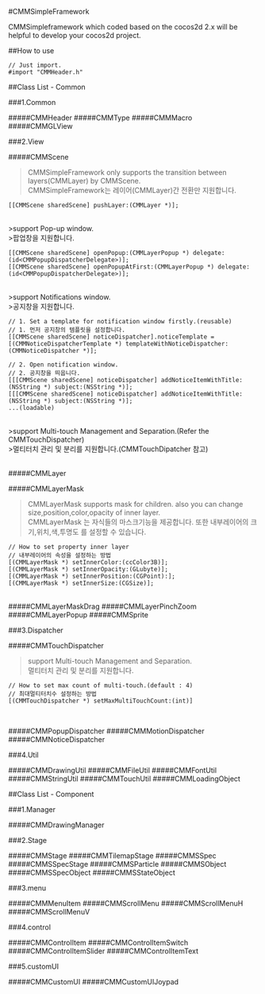 #CMMSimpleFramework

CMMSimpleframework which coded based on the cocos2d 2.x will be helpful to develop your cocos2d project.

##How to use

    // Just import.
    #import "CMMHeader.h"
    
##Class List - Common

###1.Common

#####CMMHeader
#####CMMType
#####CMMMacro
#####CMMGLView

###2.View

#####CMMScene

>CMMSimpleFramework only supports the transition between layers(CMMLayer) by CMMScene.<br>
>CMMSimpleFramework는 레이어(CMMLayer)간 전환만 지원합니다.

    [[CMMScene sharedScene] pushLayer:(CMMLayer *)];

<br>
>support Pop-up window. <br>
>팝업창을 지원합니다.

    [[CMMScene sharedScene] openPopup:(CMMLayerPopup *) delegate:(id<CMMPopupDispatcherDelegate>)];
    [[CMMScene sharedScene] openPopupAtFirst:(CMMLayerPopup *) delegate:(id<CMMPopupDispatcherDelegate>)];

<br>
>support Notifications window.<br>
>공지창을 지원합니다.

    // 1. Set a template for notification window firstly.(reusable)
    // 1. 먼저 공지창의 템플릿을 설정합니다.
    [[CMMScene sharedScene] noticeDispatcher].noticeTemplate = [(CMMNoticeDispatcherTemplate *) templateWithNoticeDispatcher:(CMMNoticeDispatcher *)];

    // 2. Open notification window.
    // 2. 공지창을 띄웁니다.
    [[[CMMScene sharedScene] noticeDispatcher] addNoticeItemWithTitle:(NSString *) subject:(NSString *)];
    [[[CMMScene sharedScene] noticeDispatcher] addNoticeItemWithTitle:(NSString *) subject:(NSString *)];
    ...(loadable)

<br>
>support Multi-touch Management and Separation.(Refer the CMMTouchDispatcher)<br>
>멀티터치 관리 및 분리를 지원합니다.(CMMTouchDipatcher 참고)

<br>
<br>

#####CMMLayer

#####CMMLayerMask

>CMMLayerMask supports mask for children. also you can change size,position,color,opacity of inner layer.<br>
>CMMLayerMask 는 자식들의 마스크기능을 제공합니다. 또한 내부레이어의 크기,위치,색,투명도 를 설정할 수 있습니다.
    
	// How to set property inner layer
	// 내부레이어의 속성을 설정하는 방법
	[(CMMLayerMask *) setInnerColor:(ccColor3B)];
	[(CMMLayerMask *) setInnerOpacity:(GLubyte)];
	[(CMMLayerMask *) setInnerPosition:(CGPoint):];
	[(CMMLayerMask *) setInnerSize:(CGSize)];
<br>
#####CMMLayerMaskDrag
#####CMMLayerPinchZoom
#####CMMLayerPopup
#####CMMSprite

###3.Dispatcher

#####CMMTouchDispatcher

>support Multi-touch Management and Separation.<br>
>멀티터치 관리 및 분리를 지원합니다.

    // How to set max count of multi-touch.(default : 4)
    // 최대멀티터치수 설정하는 방법 
    [(CMMTouchDispatcher *) setMaxMultiTouchCount:(int)]
<br>
    
#####CMMPopupDispatcher
#####CMMMotionDispatcher
#####CMMNoticeDispatcher

###4.Util

#####CMMDrawingUtil
#####CMMFileUtil
#####CMMFontUtil
#####CMMStringUtil
#####CMMTouchUtil
#####CMMLoadingObject

##Class List - Component

###1.Manager

#####CMMDrawingManager

###2.Stage

#####CMMStage
#####CMMTilemapStage
#####CMMSSpec
#####CMMSSpecStage
#####CMMSParticle
#####CMMSObject
#####CMMSSpecObject
#####CMMSStateObject

###3.menu

#####CMMMenuItem
#####CMMScrollMenu
#####CMMScrollMenuH
#####CMMScrollMenuV

###4.control

#####CMMControlItem
#####CMMControlItemSwitch
#####CMMControlItemSlider
#####CMMControlItemText

###5.customUI

#####CMMCustomUI
#####CMMCustomUIJoypad